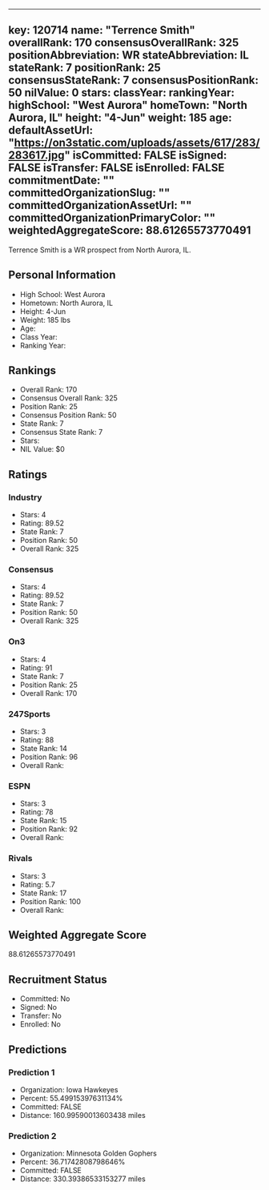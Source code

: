 ---
  key: 120714
  name: "Terrence Smith"
  overallRank: 170
  consensusOverallRank: 325
  positionAbbreviation: WR
  stateAbbreviation: IL
  stateRank: 7
  positionRank: 25
  consensusStateRank: 7
  consensusPositionRank: 50
  nilValue: 0
  stars: 
  classYear: 
  rankingYear: 
  highSchool: "West Aurora"
  homeTown: "North Aurora, IL"
  height: "4-Jun"
  weight: 185
  age: 
  defaultAssetUrl: "https://on3static.com/uploads/assets/617/283/283617.jpg"
  isCommitted: FALSE
  isSigned: FALSE
  isTransfer: FALSE
  isEnrolled: FALSE
  commitmentDate: ""
  committedOrganizationSlug: ""
  committedOrganizationAssetUrl: ""
  committedOrganizationPrimaryColor: ""
  weightedAggregateScore: 88.61265573770491
  ---
  
  Terrence Smith is a WR prospect from North Aurora, IL.
  
  ## Personal Information
  - High School: West Aurora
  - Hometown: North Aurora, IL
  - Height: 4-Jun
  - Weight: 185 lbs
  - Age: 
  - Class Year: 
  - Ranking Year: 
  
  ## Rankings
  - Overall Rank: 170
  - Consensus Overall Rank: 325
  - Position Rank: 25
  - Consensus Position Rank: 50
  - State Rank: 7
  - Consensus State Rank: 7
  - Stars: 
  - NIL Value: $0
  
  ## Ratings
  
  ### Industry
  - Stars: 4
  - Rating: 89.52
  - State Rank: 7
  - Position Rank: 50
  - Overall Rank: 325
  
  ### Consensus
  - Stars: 4
  - Rating: 89.52
  - State Rank: 7
  - Position Rank: 50
  - Overall Rank: 325
  
  ### On3
  - Stars: 4
  - Rating: 91
  - State Rank: 7
  - Position Rank: 25
  - Overall Rank: 170
  
  ### 247Sports
  - Stars: 3
  - Rating: 88
  - State Rank: 14
  - Position Rank: 96
  - Overall Rank: 
  
  ### ESPN
  - Stars: 3
  - Rating: 78
  - State Rank: 15
  - Position Rank: 92
  - Overall Rank: 
  
  ### Rivals
  - Stars: 3
  - Rating: 5.7
  - State Rank: 17
  - Position Rank: 100
  - Overall Rank: 
  
  ## Weighted Aggregate Score
  88.61265573770491
  
  ## Recruitment Status
  - Committed: No
  - Signed: No
  - Transfer: No
  - Enrolled: No
  
  
  
  ## Predictions
  
  ### Prediction 1
  - Organization: Iowa Hawkeyes
  - Percent: 55.49915397631134%
  - Committed: FALSE
  - Distance: 160.99590013603438 miles
  
  ### Prediction 2
  - Organization: Minnesota Golden Gophers
  - Percent: 36.71742808798646%
  - Committed: FALSE
  - Distance: 330.39386533153277 miles
  